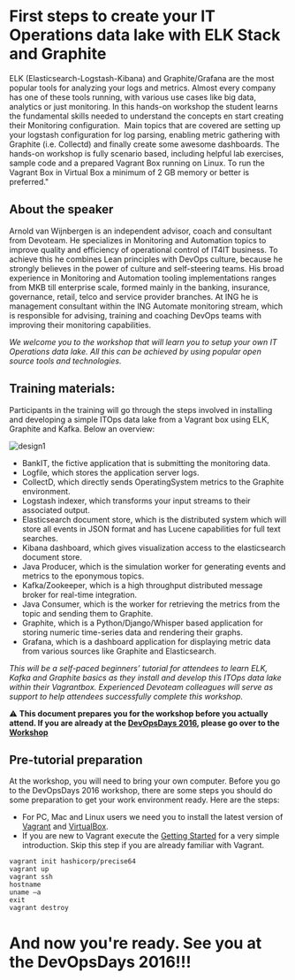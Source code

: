 # First steps to create your IT Operations data lake with ELK Stack and Graphite

ELK (Elasticsearch-Logstash-Kibana) and Graphite/Grafana are the most popular tools for analyzing your logs and metrics. Almost every company has one of these tools running, with various use cases like big data, analytics or just monitoring.
In this hands-on workshop the student learns the fundamental skills needed to understand the concepts en start creating their Monitoring configuration. 
Main topics that are covered are setting up your logstash configuration for log parsing, enabling metric gathering with Graphite (i.e. Collectd) and finally create some awesome dashboards.
The hands-on workshop is fully scenario based, including helpful lab exercises, sample code and a prepared Vagrant Box running on Linux.
To run the Vagrant Box in Virtual Box a minimum of 2 GB memory or better is preferred."

## About the speaker
Arnold van Wijnbergen is an independent advisor, coach and consultant from Devoteam. He specializes in Monitoring and Automation topics to improve quality and efficiency of operational control of IT4IT business. To achieve this he combines Lean principles with DevOps culture, because he strongly believes in the power of culture and self-steering teams. His broad experience in Monitoring and Automation tooling implementations ranges from MKB till enterprise scale, formed mainly in the banking, insurance, governance, retail, telco and service provider branches.
At ING he is management consultant within the ING Automate monitoring stream, which is responsible for advising, training and coaching DevOps teams with improving their monitoring capabilities.

*We welcome you to the workshop that will learn you to setup your own IT Operations data lake. All this can be achieved by using popular open source tools and technologies.* 

## Training materials:

Participants in the training will go through the steps involved in installing and developing a simple ITOps data lake from a Vagrant box using ELK, Graphite and Kafka. Below an overview:

<img src="https://raw.githubusercontent.com/avwsolutions/DOD-AMS-Workshop/master/content/design1.png" alt="design1">

-	BankIT, the fictive application that is submitting the monitoring data.
-	Logfile, which stores the application server logs.
-	CollectD, which directly sends OperatingSystem metrics to the Graphite environment.
-	Logstash indexer, which transforms your input streams to their associated output.
-	Elasticsearch document store, which is the distributed system which will store all events in JSON format and has Lucene capabilities for full text searches.
-	Kibana dashboard, which gives visualization access to the elasticsearch document store.
-	Java Producer, which is the simulation worker for generating events and metrics to the eponymous topics.
-	Kafka/Zookeeper, which is a high throughput distributed message broker for real-time integration.
-	Java Consumer, which is the worker for retrieving the metrics from the topic and sending them to Graphite.
-	Graphite, which is a Python/Django/Whisper based application for storing numeric time-series data and rendering their graphs. 
-	Grafana, which is a dashboard application for displaying metric data from various sources like Graphite and Elasticsearch.

*This will be a self-paced beginners’ tutorial for attendees to learn ELK, Kafka and Graphite basics as they install and develop this ITOps data lake within their Vagrantbox. Experienced Devoteam colleagues will serve as support to help attendees successfully complete this workshop.*

:warning: **This document prepares you for the workshop before you actually attend. If you are already at the [DevOpsDays 2016](http://www.devopsdays.org/events/2016-amsterdam/workshops/arnold-van-wijnbergen/), please go over to the [Workshop](https://github.com/avwsolutions/DOD-AMS-Workshop/blob/master/workshop.md)**

## Pre-tutorial preparation
At the workshop, you will need to bring your own computer. Before you go to the DevOpsDays 2016 workshop, there are some steps you should do some preparation to get your work environment ready. Here are the steps:
- For PC, Mac and Linux users we need you to install the latest version of [Vagrant](https://www.vagrantup.com/downloads.html) and [VirtualBox](https://www.virtualbox.org/wiki/Linux_Downloads).
- If you are new to Vagrant execute the [Getting Started](https://www.vagrantup.com/docs/getting-started/) for a very simple introduction. Skip this step if you are already familiar with Vagrant.
```
vagrant init hashicorp/precise64
vagrant up
vagrant ssh
hostname
uname –a
exit
vagrant destroy
```
# **And now you're ready. See you at the DevOpsDays 2016!!!**
